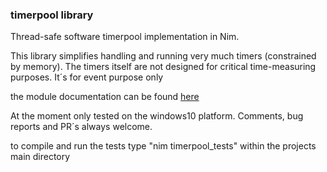 ### timerpool library 
Thread-safe software timerpool implementation in Nim.

This library simplifies handling and running 
very much timers (constrained by memory).
The timers itself are not designed for 
critical time-measuring purposes. It´s for 
event purpose only

the module documentation can be found [here](https://mikra01.github.io/timerpool/timerpool.html) 

At the moment only tested on the windows10 platform.
Comments, bug reports and PR´s always welcome.

to compile and run the tests type
"nim timerpool_tests" within the projects main directory

